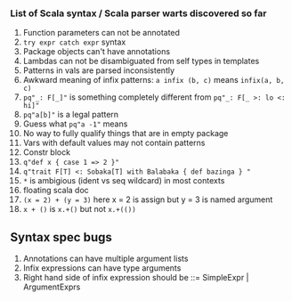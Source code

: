 ### List of Scala syntax / Scala parser warts discovered so far

  1. Function parameters can not be annotated
  1. `try expr catch expr` syntax
  1. Package objects can't have annotations
  1. Lambdas can not be disambiguated from self types in templates
  1. Patterns in vals are parsed inconsistently
  1. Awkward meaning of infix patterns: `a infix (b, c)` means `infix(a, b, c)`
  1. `pq"_: F[_]"` is something completely different from `pq"_: F[_ >: lo <: hi]"`
  1. `pq"a[b]"` is a legal pattern
  1. Guess what `pq"a -1"` means
  1. No way to fully qualify things that are in empty package
  1. Vars with default values may not contain patterns
  1. Constr block
  1. `q"def x { case 1 => 2 }"`
  1. `q"trait F[T] <: Sobaka[T] with Balabaka { def bazinga } "`
  1. `*` is ambigious (ident vs seq wildcard) in most contexts
  1. floating scala doc
  1. `(x = 2) + (y = 3)` here x = 2 is assign but y = 3 is named argument
  1. `x + ()` is `x.+()` but not `x.+(())`

## Syntax spec bugs

  1. Annotations can have multiple argument lists
  1. Infix expressions can have type arguments
  1. Right hand side of infix expression should be ::= SimpleExpr | ArgumentExprs
